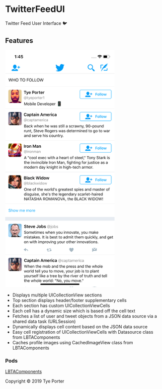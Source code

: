 # TwitterFeedUI
Twitter Feed User Interface 🐦

## Features 
![Finished App](screenshot.png)
- Displays multiple UICollectionView sections 
- Top section displays header/footer supplementary cells
- Each section has custom UICollectionViewCells
- Each cell has a dynamic size which is based off the cell text
- Fetches a list of user and tweet objects from a JSON data source via a shared data task (URLSession)
- Dynamically displays cell content based on the JSON data source
- Easy cell registration of UICollectionViewCells with Datasource class from LBTAComponents
- Caches profile images using CachedImageView class from LBTAComponents

### Pods
[LBTAComponents](https://cocoapods.org/pods/LBTAComponents)

Copyright © 2019 Tye Porter
